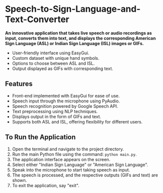 <h1>Speech-to-Sign-Language-and-Text-Converter</h1>

<p><strong>An innovative application that takes live speech or audio recordings as input, converts them into text, and displays the corresponding American Sign Language (ASL) or Indian Sign Language (ISL) images or GIFs.</strong></p>

<ul>
  <li>User-friendly interface using EasyGui.</li>
  <li>Custom dataset with unique hand symbols.</li>
  <li>Options to choose between ASL and ISL.</li>
  <li>Output displayed as GIFs with corresponding text.</li>
</ul>

<h2>Features</h2>
<ul>
  <li>Front-end implemented with EasyGui for ease of use.</li>
  <li>Speech input through the microphone using PyAudio.</li>
  <li>Speech recognition powered by Google Speech API.</li>
  <li>Text preprocessing using NLP techniques.</li>
  <li>Displays output in the form of GIFs and text.</li>
  <li>Supports both ASL and ISL, offering flexibility for different users.</li>
</ul>

<h2>To Run the Application</h2>
<ol>
  <li>Open the terminal and navigate to the project directory.</li>
  <li>Run the main Python file using the command: <code>python main.py</code>.</li>
  <li>The application interface appears on the screen.</li>
  <li>Select either "Indian Sign Language" or "American Sign Language".</li>
  <li>Speak into the microphone to start taking speech as input.</li>
  <li>The speech is processed, and the respective outputs (GIFs and text) are shown.</li>
  <li>To exit the application, say "exit".</li>
</ol>


